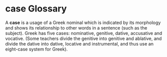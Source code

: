 # case Glossary

A **case** is a usage of a Greek nominal which is indicated by its morphology and shows its relationship to other words in a sentence (such as the subject). Greek has five cases: nominative, genitive, dative, accusative and vocative. (Some teachers divide the genitive into genitive and ablative, and divide the dative into dative, locative and instrumental, and thus use an eight-case system for Greek).

